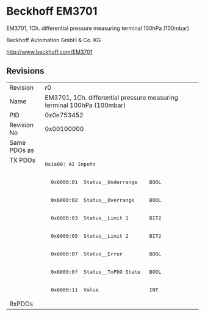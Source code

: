 # Beckhoff EM3701

EM3701, 1Ch. differential pressure measuring terminal 100hPa (100mbar)

Beckhoff Automation GmbH & Co. KG

http://www.beckhoff.com/EM3701

## Revisions
<table>
<tr>
<td>Revision</td>
<td>r0</td>
</tr>
<tr>
<td>Name</td>
<td>EM3701, 1Ch. differential pressure measuring terminal 100hPa (100mbar)</td>
</tr>
<tr>
<td>PID</td>
<td>0x0e753452</td>
</tr>
<tr>
<td>Revision No</td>
<td>0x00100000</td>
</tr>
<tr>
<td>Same PDOs as</td>
<td></td>
</tr>
<tr>
<td rowspan=8 valign=top>TX PDOs</td>
<td><pre>0x1a00: AI Inputs</pre></td>
<td></td>
</tr>
<tr>
<td><pre>  0x6000:01  Status__Underrange    BOOL</pre></td>
</tr>
<tr>
<td><pre>  0x6000:02  Status__Overrange     BOOL</pre></td>
</tr>
<tr>
<td><pre>  0x6000:03  Status__Limit 1       BIT2</pre></td>
</tr>
<tr>
<td><pre>  0x6000:05  Status__Limit 2       BIT2</pre></td>
</tr>
<tr>
<td><pre>  0x6000:07  Status__Error         BOOL</pre></td>
</tr>
<tr>
<td><pre>  0x6000:0f  Status__TxPDO State   BOOL</pre></td>
</tr>
<tr>
<td><pre>  0x6000:11  Value                 INT</pre></td>
</tr>
<tr>
<td>RxPDOs</td>
<td></td>
</tr>
</table>
